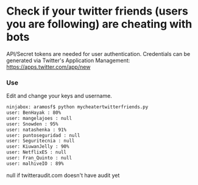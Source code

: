 # Check if your twitter friends (users you are following) are cheating with bots

API/Secret tokens are needed for user authentication.
Credentials can be generated via Twitter's Application Management:
https://apps.twitter.com/app/new

### Use

Edit and change your keys and username.

```sh
ninjabox: aramosf$ python mycheatertwitterfriends.py
user: BenHayak : 80%
user: mangelajoes : null
user: Snowden : 95%
user: natashenka : 91%
user: puntoseguridad : null
user: Seguritecnia : null
user: KiuwanJelly : 90%
user: NetflixES : null
user: Fran_Quinto : null
user: malhiveIO : 89%
```

null if twitteraudit.com doesn't have audit yet
